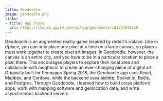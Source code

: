 ```yaml
---
title: Geodoodle
image: geodoodle.png
links:
- title: App Store
  url: https://itunes.apple.com/us/app/geodoodle/id1354245869
---
```


Geodoodle is an augmented reality game inspired by reddit's r/place. Like in r/place, you can only place one pixel at a time on a large canvas, so players must work together to create pixel art images. In Geodoodle, however, the canvas is an entire city, and you have to be in a particular location to place a pixel there. This encourages players to explore their local area and collaborate with neighbors to create an ever-changing piece of digital art. Originally built for Pennapps Spring 2018, the Geodoodle app uses React, Mapbox, and Cordova, while the backend uses aiohttp, Socket.io, Redis, and Postgres. Through Geodoodle, I learned how to build cross platform apps, work with mapping software and geolocation data, and write asynchronous backend servers. 
